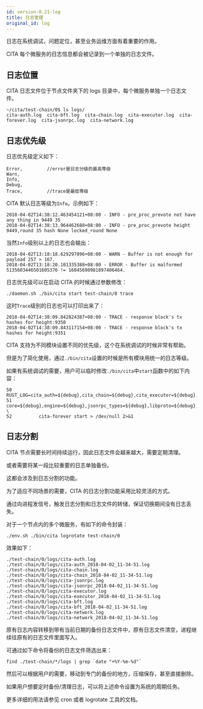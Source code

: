 ```yaml
---
id: version-0.21-log
title: 日志管理
original_id: log
---
```

日志在系统调试，问题定位，甚至业务运维方面有着重要的作用。

CITA 每个微服务的日志信息都会被记录到一个单独的日志文件。

## 日志位置

CITA 日志文件位于节点文件夹下的 logs 目录中，每个微服务单独一个日志文件。

    ~/cita/test-chain/0$ ls logs/
    cita-auth.log  cita-bft.log  cita-chain.log  cita-executor.log  cita-forever.log  cita-jsonrpc.log  cita-network.log
    

## 日志优先级

日志优先级定义如下：

    Error,         //error是日志分级的最高等级
    Warn,
    Info,
    Debug,
    Trace,         //trace是最低等级
    

CITA 默认日志等级为`Info`。示例如下：

    2018-04-02T14:38:12.463454121+08:00 - INFO - pre_proc_prevote not have any thing in 9449 35
    2018-04-02T14:38:13.964462688+08:00 - INFO - pre_proc_prevote height 9449,round 35 hash None locked_round None
    

当然`Info`级别以上的日志也会输出：

    2018-04-02T13:18:18.629297896+08:00 - WARN - Buffer is not enough for payload 257 > 167.
    2018-04-02T13:18:20.101335388+08:00 - ERROR - Buffer is malformed 5135603446501605376 != 16045690981097406464.
    

日志优先级可以在启动 CITA 的时候通过参数修改：

    ./daemon.sh ./bin/cita start test-chain/0 trace
    

这时`Trace`级别的日志也可以打印出来了：

    2018-04-02T14:38:09.842824387+08:00 - TRACE - response block's tx hashes for height:9350
    2018-04-02T14:38:09.843117154+08:00 - TRACE - response block's tx hashes for height:9351
    

CITA 支持为不同模块设置不同的优先级，这个在系统调试的时候非常有帮助。

但是为了简化使用，通过`./bin/cita`设置的时候是所有模块用统一的日志等级。

如果有系统调试的需要，用户可以临时修改`./bin/cita`中`start`函数中的如下内容：

    50          RUST_LOG=cita_auth=${debug},cita_chain=${debug},cita_executor=${debug},cita_jsonrpc=${debug},cita_network=${debug},cita_bft=${debug},\
    51  core=${debug},engine=${debug},jsonrpc_types=${debug},libproto=${debug},proof=${debug},txpool=${debug} \
    52          cita-forever start > /dev/null 2>&1
    

## 日志分割

CITA 节点需要长时间持续运行，因此日志文件会越来越大，需要定期清理。

或者需要将某一段比较重要的日志单独备份。

这都会涉及到日志分割的功能。

为了适应不同场景的需要，CITA 的日志分割功能采用比较灵活的方式。

通过向进程发信号，触发日志分割和日志文件的转储，保证切换期间没有日志丢失。

对于一个节点内的多个微服务，有如下的命令封装：

    ./env.sh ./bin/cita logrotate test-chain/0
    

效果如下：

    ./test-chain/0/logs/cita-auth.log
    ./test-chain/0/logs/cita-auth_2018-04-02_11-34-51.log
    ./test-chain/0/logs/cita-chain.log
    ./test-chain/0/logs/cita-chain_2018-04-02_11-34-51.log
    ./test-chain/0/logs/cita-jsonrpc.log
    ./test-chain/0/logs/cita-jsonrpc_2018-04-02_11-34-51.log
    ./test-chain/0/logs/cita-executor.log
    ./test-chain/0/logs/cita-executor_2018-04-02_11-34-51.log
    ./test-chain/0/logs/cita-bft.log
    ./test-chain/0/logs/cita-bft_2018-04-02_11-34-51.log
    ./test-chain/0/logs/cita-network.log
    ./test-chain/0/logs/cita-network_2018-04-02_11-34-51.log
    

原有日志内容转移到带有当前日期的备份日志文件中，原有日志文件清空，进程继续往原有的日志文件里面写入。

可通过如下命令将备份的日志文件筛选出来：

    find ./test-chain/*/logs | grep `date "+%Y-%m-%d"`
    

然后可以根据用户的需要，移动到专门的备份的地方，压缩保存，甚至直接删除。

如果用户想要定时备份/清理日志，可以将上述命令设置为系统的周期任务。

更多详细的用法请参见 cron 或者 logrotate 工具的文档。
